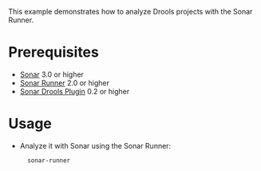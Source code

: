 This example demonstrates how to analyze Drools projects with the Sonar Runner.

Prerequisites
=============
* [Sonar](http://www.sonarsource.org/downloads/) 3.0 or higher
* [Sonar Runner](http://docs.codehaus.org/display/SONAR/Installing+and+Configuring+Sonar+Runner) 2.0 or higher
* [Sonar Drools Plugin](http://docs.codehaus.org/display/SONAR/Drools+Plugin) 0.2 or higher

Usage
=====
* Analyze it with Sonar using the Sonar Runner:

        sonar-runner
